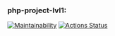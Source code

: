 ### php-project-lvl1:
[![Maintainability](https://api.codeclimate.com/v1/badges/a99a88d28ad37a79dbf6/maintainability)](https://codeclimate.com/github/codeclimate/codeclimate/maintainability)
[![Actions Status](https://github.com/Tayberi/php-project-lvl1/workflows/Linter/badge.svg)](https://github.com/Tayberi/php-project-lvl1/actions)
